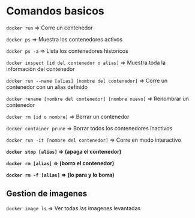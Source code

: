 # Comandos basicos

`docker run` ⇒ Corre un contenedor

`docker ps` ⇒ Muestra los contenedores activos

`docker ps -a` ⇒ Lista los contenedores historicos

`docker inspect [id del contenedor o alias]` ⇒ Muestra toda la información del contenedor

`docker run --name [alias] [nombre del contenedor]` ⇒ Corre un contenedor con un alias definido

`docker rename [nombre del contenedor] [nombre nuevo]` ⇒ Renombrar un contenedor

`docker rm [id o nombre]` ⇒ Borrar un contenedor

`docker container prune` ⇒ Borrar todos los contenedores inactivos

`docker run -it [nombre del contenedor]` ⇒ Corre en modo interactivo

**`docker stop [alias]` ⇒ (apaga el contenedor)**

**`docker rm [alias]` ⇒ (borro el contenedor)**

**`docker rm -f [alias]` ⇒ (lo para y lo borra)**

## Gestion de imagenes

`docker image ls`  => Ver todas las imagenes levantadas
